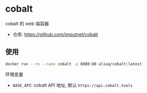 # cobalt

cobalt 的 web 端容器

+ 仓库: <https://github.com/imputnet/cobalt>

## 使用

```bash
docker run --rm --name cobalt -p 8080:80 aliuq/cobalt:latest
```

环境变量

+ `BASE_API`: cobalt API 地址, 默认 `https://api.cobalt.tools`
